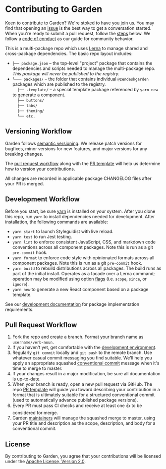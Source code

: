 # Contributing to Garden

Keen to contribute to Garden? We're stoked to have you join us. You may
find that opening an
[issue](https://github.com/zendeskgarden/react-components/issues) is the
best way to get a conversation started. When you're ready to submit a
pull request, follow the [steps](#pull-request-workflow) below. We
follow a [code of conduct](CODE_OF_CONDUCT.md) as our guide for
community behavior.

This is a multi-package repo which uses [Lerna](https://lernajs.io/) to
manage shared and cross-package dependencies. The basic repo layout
includes:

<!-- markdownlint-disable -->

- `├── package.json` – the top-level "project" package that contains
  the dependencies and scripts needed to manage the multi-package repo.
  _This package will never be published to the registry._
- `└─── packages/` – the folder that contains individual `@zendeskgarden`
  packages which are published to the registry.<br>
  &nbsp;&nbsp;&nbsp;&nbsp;`├── .template/` – a special template package
  referenced by `yarn new` to generate a component.<br>
  &nbsp;&nbsp;&nbsp;&nbsp;`├── buttons/`<br>
  &nbsp;&nbsp;&nbsp;&nbsp;`├── tabs/`<br>
  &nbsp;&nbsp;&nbsp;&nbsp;`├── theming/`<br>
  &nbsp;&nbsp;&nbsp;&nbsp;`└── etc.`

<!-- markdownlint-enable -->

## Versioning Workflow

Garden follows [semantic versioning](https://semver.org/). We release
patch versions for bugfixes, minor versions for new features, and major
versions for any breaking changes.

The [pull request workflow](#pull-request-workflow) along with the [PR
template](PULL_REQUEST_TEMPLATE.md) will help us determine how to
version your contributions.

All changes are recorded in applicable package CHANGELOG files after
your PR is merged.

## Development Workflow

Before you start, be sure [yarn](https://yarnpkg.com/en/) is installed
on your system. After you clone this repo, run `yarn` to install
dependencies needed for development. After installation, the following
commands are available:

- `yarn start` to launch Styleguidist with live reload.
- `yarn test` to run Jest testing.
- `yarn lint` to enforce consistent JavaScript, CSS, and
  markdown code conventions across all component packages. Note this is
  run as a git `pre-commit` hook.
- `yarn format` to enforce code style with opinionated
  formats across all component packages. Note this is run as a git
  `pre-commit` hook.
- `yarn build` to rebuild distributions across all packages.
  The build runs as part of the initial install. Operates as a facade
  over a Lerna command; operation may be modified using option
  [flags](https://github.com/lerna/lerna#flags) (i.e. `scope`, `since`,
  or `ignore`).
- `yarn new` to generate a new React component based on a package
  template.

See our [development documentation](../docs/development.md) for package
implementation requirements.

## Pull Request Workflow

1. Fork the repo and create a branch. Format your branch name as
   `username/verb-noun`.
1. If you haven't yet, get comfortable with the [development
   environment](#development-workflow).
1. Regularly `git commit` locally and `git push` to the remote branch.
   Use whatever casual commit messaging you find suitable. We'll help
   you apply an appropriate squashed [conventional
   commit](https://conventionalcommits.org/) message when it's time to
   merge to master.
1. If your changes result in a major modification, be sure all
   documentation is up-to-date.
1. When your branch is ready, open a new pull request via GitHub.
   The repo [PR template](PULL_REQUEST_TEMPLATE.md) will guide you
   toward describing your contribution in a format that is ultimately
   suitable for a structured conventional commit (used to automatically
   advance published package versions).
1. Every PR must pass CI checks and receive at least one :+1: to be
   considered for merge.
1. Garden
   [maintainers](https://github.com/orgs/zendeskgarden/teams/maintainers)
   will manage the squashed merge to master, using your PR title and
   description as the scope, description, and body for a conventional
   commit.

## License

By contributing to Garden, you agree that your contributions will be
licensed under the [Apache License, Version 2.0](LICENSE.md).
